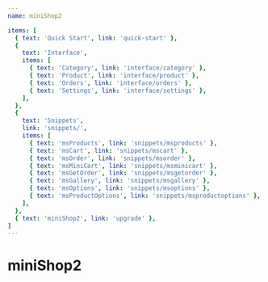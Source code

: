 ```yaml
---
name: miniShop2

items: [
  { text: 'Quick Start', link: 'quick-start' },
  {
    text: 'Interface',
    items: [
      { text: 'Category', link: 'interface/category' },
      { text: 'Product', link: 'interface/product' },
      { text: 'Orders', link: 'interface/orders' },
      { text: 'Settings', link: 'interface/settings' },
    ],
  },
  {
    text: 'Snippets',
    link: 'snippets/',
    items: [
      { text: 'msProducts', link: 'snippets/msproducts' },
      { text: 'msCart', link: 'snippets/mscart' },
      { text: 'msOrder', link: 'snippets/msorder' },
      { text: 'msMiniCart', link: 'snippets/msminicart' },
      { text: 'msGetOrder', link: 'snippets/msgetorder' },
      { text: 'msGallery', link: 'snippets/msgallery' },
      { text: 'msOptions', link: 'snippets/msoptions' },
      { text: 'msProductOptions', link: 'snippets/msproductoptions' },
    ],
  },
  { text: 'miniShop2', link: 'upgrade' },
]
---
```

# miniShop2
